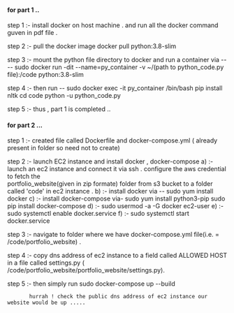 #### for part 1 ..

step 1 :- install docker on host machine .
                and run all the docker command guven in pdf file .

step 2 :- pull the docker image 
            docker pull python:3.8-slim

step 3 :- mount the python file directory to docker and run a container via ----
            sudo docker run -dit --name=py_container -v ~/(path to python_code.py file):/code  python:3.8-slim

step 4 :- then run --
            sudo docker exec -it py_container /bin/bash
            pip install nltk
            cd code
            python -u python_code.py

step 5 :- thus , part 1 is completed ..





#### for part 2 ...

step 1 :- created file called Dockerfile and docker-compose.yml ( already present in folder so need not to create)

step 2 :- launch EC2 instance and install docker , docker-compose
            a) :- launch an ec2 instance and connect it via ssh . configure the aws credential to fetch the              
                    portfolio_website(given in zip formate) folder from s3 bucket to a folder called 'code' in ec2 instance .
            b) :- install docker via --
                    sudo yum install docker
            c) :- install docker-compose via-
                    sudo yum install python3-pip
                    sudo pip install docker-compose 
            d) :- sudo usermod -a -G docker ec2-user
            e) :- sudo systemctl enable docker.service
            f) :- sudo systemctl start docker.service


step 3 :- navigate to folder where we have docker-compose.yml  file(i.e. = /code/portfolio_website) .

step 4 :-  copy dns address of ec2 instance to a field called ALLOWED HOST in a file called settings.py ( /code/portfolio_website/portfolio_website/settings.py).

step 5 :- then simply run 
            sudo docker-compose up --build

           hurrah ! check the public dns address of ec2 instance our website would be up .....

